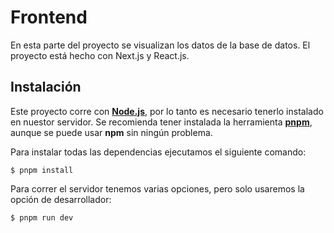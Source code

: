 # Frontend
En esta parte del proyecto se visualizan los datos de la base de datos. El proyecto está hecho con Next.js y React.js.

## Instalación
Este proyecto corre con __[Node.js](https://nodejs.org)__, por lo tanto es necesario tenerlo instalado en nuestor servidor. Se recomienda tener instalada la herramienta __[pnpm](https://pnpm.js.org)__, aunque se puede usar __npm__ sin ningún problema.

Para instalar todas las dependencias ejecutamos el siguiente comando:

`$ pnpm install`

Para correr el servidor tenemos varias opciones, pero solo usaremos la opción de desarrollador:

`$ pnpm run dev`

